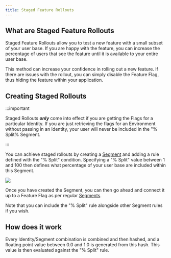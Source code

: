```yaml
---
title: Staged Feature Rollouts
---
```


## What are Staged Feature Rollouts

Staged Feature Rollouts allow you to test a new feature with a small subset of your user base. If you are happy with the
feature, you can increase the percentage of users that see the feature until it is available to your entire user base.

This method can increase your confidence in rolling out a new feature. If there are issues with the rollout, you can
simply disable the Feature Flag, thus hiding the feature within your application.

## Creating Staged Rollouts

:::important

Staged Rollouts **_only_** come into effect if you are getting the Flags for a particular Identity. If you are just
retrieving the flags for an Environment without passing in an Identity, your user will never be included in the "%
Split% Segment.

:::

You can achieve staged rollouts by creating a [Segment](/basic-features/managing-segments.md) and adding a rule defined
with the "% Split" condition. Specifying a "% Split" value between 1 and 100 then defines what percentage of your user
base are included within this Segment.

<img src="/img/percent-rollout.png"/>

Once you have created the Segment, you can then go ahead and connect it up to a Feature Flag as per regular
[Segments](/basic-features/managing-segments.md).

Note that you can include the "% Split" rule alongside other Segment rules if you wish.

## How does it work

Every Identity/Segment combination is combined and then hashed, and a floating point value between 0.0 and 1.0 is
generated from this hash. This value is then evaluated against the "% Split" rule.

